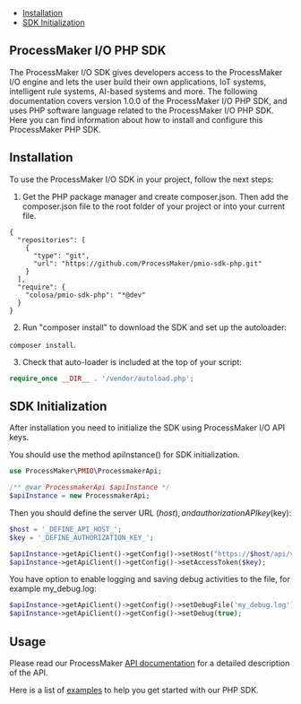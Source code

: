 * [Installation](#markdown-header-installation)
* [SDK Initialization](#markdown-header-sdk-initialization)


## ProcessMaker I/O PHP SDK

The ProcessMaker I/O SDK gives developers access to the ProcessMaker I/O engine and lets the user build their own applications, IoT systems, intelligent rule systems, AI-based systems and more.
The following documentation covers version 1.0.0 of the ProcessMaker I/O PHP SDK, and uses PHP software language related to the ProcessMaker I/O PHP SDK. Here you can find information about how to install and configure this ProcessMaker PHP SDK.

## Installation

To use the ProcessMaker I/O SDK in your project, follow the next steps:

1. Get the PHP package manager and create composer.json. Then add the composer.json file to the root folder of your project or into your current file.

```
{
  "repositories": [
    {
      "type": "git",
      "url": "https://github.com/ProcessMaker/pmio-sdk-php.git"
    }
  ],
  "require": {
    "colosa/pmio-sdk-php": "*@dev"
  }
}
```

2.  Run "composer install" to download the SDK and set up the autoloader:

`composer install`.

3. Check that auto-loader is included at the top of your script:

```php
require_once __DIR__ . '/vendor/autoload.php';
```

## SDK Initialization

After installation you need to initialize the SDK using ProcessMaker I/O API keys.

You should use the method apiInstance() for SDK initialization.

```php
use ProcessMaker\PMIO\ProcessmakerApi;

/** @var ProcessmakerApi $apiInstance */
$apiInstance = new ProcessmakerApi;
```
Then you should define the server URL ($host), and authorization API key ($key):

```php
$host = '_DEFINE_API_HOST_';
$key = '_DEFINE_AUTHORIZATION_KEY_';

$apiInstance->getApiClient()->getConfig()->setHost("https://$host/api/v1");
$apiInstance->getApiClient()->getConfig()->setAccessToken($key);
```
You have option to enable logging and saving debug activities to the file, for example my_debug.log:

```php
$apiInstance->getApiClient()->getConfig()->setDebugFile('my_debug.log');
$apiInstance->getApiClient()->getConfig()->setDebug(true);
```

## Usage 

Please read our ProcessMaker [API documentation](https://colosa.github.io/pmio-api-doc/) for a detailed description of the API.

Here is a list of [examples](USAGE.md) to help you get started with our PHP SDK.